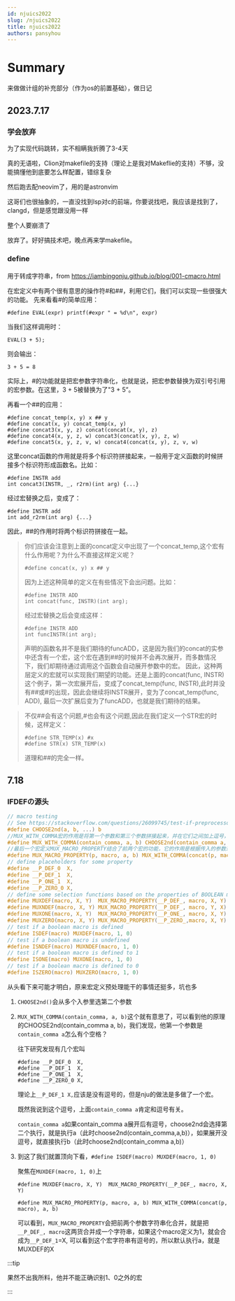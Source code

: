 ```yaml
---
id: njuics2022
slug: /njuics2022
title: njuics2022
authors: pansyhou
---
```


# Summary

来做做计组的补充部分（作为os的前置基础），做日记

## 2023.7.17

### 学会放弃

为了实现代码跳转，实不相瞒我折腾了3-4天

真的无语啦，Clion对makefile的支持（理论上是我对Makeflie的支持）不够，没能搞懂他到底要怎么样配置，错综复杂

然后跑去配neovim了，用的是astronvim

这哥们也很抽象的，一直没找到lsp对c的前端，你要说找吧，我应该是找到了，clangd，但是感觉跟没用一样

整个人要崩溃了

放弃了。好好搞技术吧，晚点再来学makefile。

### define

#### #

用于转成字符串，from https://iambingonju.github.io/blog/001-cmacro.html

在宏定义中有两个很有意思的操作符#和##，利用它们，我们可以实现一些很强大的功能。 先来看看#的简单应用：

```
#define EVAL(expr) printf(#expr " = %d\n", expr)
```

当我们这样调用时：

```
EVAL(3 + 5);
```

则会输出：

```
3 + 5 = 8
```

实际上，#的功能就是把宏参数字符串化，也就是说，把宏参数替换为双引号引用的宏参数。在这里，3 + 5被替换为了"3 + 5”。

再看一个##的应用：

```
#define concat_temp(x, y) x ## y
#define concat(x, y) concat_temp(x, y)
#define concat3(x, y, z) concat(concat(x, y), z)
#define concat4(x, y, z, w) concat3(concat(x, y), z, w)
#define concat5(x, y, z, v, w) concat4(concat(x, y), z, v, w)
```

这里concat函数的作用就是将多个标识符拼接起来，一般用于定义函数的时候拼接多个标识符形成函数名。比如：

```
#define INSTR add
int concat3(INSTR, _, r2rm)(int arg) {...}
```

经过宏替换之后，变成了：

```
#define INSTR add
int add_r2rm(int arg) {...}
```

因此，##的作用时将两个标识符拼接在一起。

> 你们应该会注意到上面的concat定义中出现了一个concat_temp,这个宏有什么作用呢？为什么不直接这样定义呢？
>
> ```
> #define concat(x, y) x ## y
> ```
>
> 因为上述这种简单的定义在有些情况下会出问题。比如：
>
> ```
> #define INSTR ADD
> int concat(func, INSTR)(int arg);
> ```
>
> 经过宏替换之后会变成这样：
>
> ```
> #define INSTR ADD
> int funcINSTR(int arg);
> ```
>
> 声明的函数名并不是我们期待的funcADD，这是因为我们的concat的实参中还含有一个宏，这个宏在遇到##的时候并不会再次展开，而多数情况下，我们却期待通过调用这个函数会自动展开参数中的宏。 因此，这种两层定义的宏就可以实现我们期望的功能。还是上面的concat(func, INSTR)这个例子，第一次宏展开后，变成了concat_temp(func, INSTR),此时并没有##或#的出现，因此会继续将INSTR展开，变为了concat_temp(func, ADD), 最后一次扩展后变为了funcADD，也就是我们期待的结果。

> 不仅##会有这个问题,#也会有这个问题,因此在我们定义一个STR宏的时候，这样定义：
>
> ```
> #define STR_TEMP(x) #x
> #define STR(x) STR_TEMP(x)
> ```
>
> 道理和##的完全一样。





## 7.18

### IFDEFの源头

```c
// macro testing
// See https://stackoverflow.com/questions/26099745/test-if-preprocessor-symbol-is-defined-inside-macro
#define CHOOSE2nd(a, b, ...) b
//MUX_WITH_COMMA宏的作用是将第一个参数和第三个参数拼接起来，并在它们之间加上逗号，如果第一个参数为空，则直接返回第三个参数
#define MUX_WITH_COMMA(contain_comma, a, b) CHOOSE2nd(contain_comma a, b)
//最后一个宏定义MUX_MACRO_PROPERTY结合了前两个宏的功能，它的作用是根据传入的参数来选择需要执行的宏。如果第一个参数和第二个参数拼接后包含逗号，则执行a，否则执行b。
#define MUX_MACRO_PROPERTY(p, macro, a, b) MUX_WITH_COMMA(concat(p, macro), a, b)
// define placeholders for some property
#define __P_DEF_0  X,
#define __P_DEF_1  X,
#define __P_ONE_1  X,
#define __P_ZERO_0 X,
// define some selection functions based on the properties of BOOLEAN macro
#define MUXDEF(macro, X, Y)  MUX_MACRO_PROPERTY(__P_DEF_, macro, X, Y)
#define MUXNDEF(macro, X, Y) MUX_MACRO_PROPERTY(__P_DEF_, macro, Y, X)
#define MUXONE(macro, X, Y)  MUX_MACRO_PROPERTY(__P_ONE_, macro, X, Y)
#define MUXZERO(macro, X, Y) MUX_MACRO_PROPERTY(__P_ZERO_,macro, X, Y)
// test if a boolean macro is defined
#define ISDEF(macro) MUXDEF(macro, 1, 0)
// test if a boolean macro is undefined
#define ISNDEF(macro) MUXNDEF(macro, 1, 0)
// test if a boolean macro is defined to 1
#define ISONE(macro) MUXONE(macro, 1, 0)
// test if a boolean macro is defined to 0
#define ISZERO(macro) MUXZERO(macro, 1, 0)
```

从头看下来可能才明白，原来宏定义预处理能干的事情还挺多，坑也多

1. `CHOOSE2nd()`会从多个入参里选第二个参数

2. `MUX_WITH_COMMA(contain_comma, a, b)`这个就有意思了，可以看到他的原理的CHOOSE2nd(contain_comma a, b)，我们发现，他第一个参数是`contain_comma a`怎么有个空格？

   往下研究发现有几个宏叫

   ```
   #define __P_DEF_0  X,
   #define __P_DEF_1  X,
   #define __P_ONE_1  X,
   #define __P_ZERO_0 X,
   ```

   理论上`__P_DEF_1 X,`应该是没有逗号的，但是nju的做法是多做了一个宏。

   既然我说到这个逗号，上面`contain_comma a`肯定和逗号有关。

   `contain_comma a`如果contain_comma a展开后有逗号，choose2nd会选择第二个执行，就是执行a（此时choose2nd(contain_comma,a,b)），如果展开没逗号，就直接执行b（此时choose2nd(contain_comma a,b)）

3. 到这了我们就置顶向下看，`#define ISDEF(macro) MUXDEF(macro, 1, 0)`

   聚焦在`MUXDEF(macro, 1, 0)`上

   `#define MUXDEF(macro, X, Y)  MUX_MACRO_PROPERTY(__P_DEF_, macro, X, Y)`

   `#define MUX_MACRO_PROPERTY(p, macro, a, b) MUX_WITH_COMMA(concat(p, macro), a, b)`

   可以看到，`MUX_MACRO_PROPERTY`会把前两个参数字符串化合并，就是把`__P_DEF_, macro`这两货合并成一个字符串，如果这个macro定义为1，就会合成为`__P_DEF_1`=X, 可以看到这个宏字符串有逗号的，所以默认执行a，就是MUXDEF的X 

:::tip

果然不出我所料，他并不能正确识别1、0之外的宏

:::

